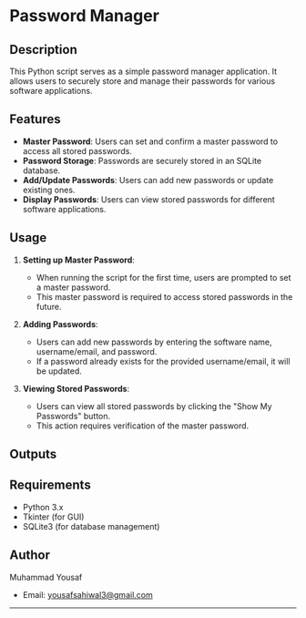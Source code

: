 # Password Manager

## Description
This Python script serves as a simple password manager application. It allows users to securely store and manage their passwords for various software applications.

## Features
- **Master Password**: Users can set and confirm a master password to access all stored passwords.
- **Password Storage**: Passwords are securely stored in an SQLite database.
- **Add/Update Passwords**: Users can add new passwords or update existing ones.
- **Display Passwords**: Users can view stored passwords for different software applications.

## Usage
1. **Setting up Master Password**:
   - When running the script for the first time, users are prompted to set a master password.
   - This master password is required to access stored passwords in the future.

2. **Adding Passwords**:
   - Users can add new passwords by entering the software name, username/email, and password.
   - If a password already exists for the provided username/email, it will be updated.

3. **Viewing Stored Passwords**:
   - Users can view all stored passwords by clicking the "Show My Passwords" button.
   - This action requires verification of the master password.
## Outputs

## Requirements
- Python 3.x
- Tkinter (for GUI)
- SQLite3 (for database management)

## Author
Muhammad Yousaf
- Email: yousafsahiwal3@gmail.com

---

